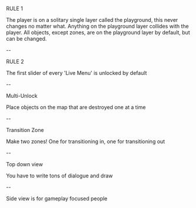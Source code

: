 
RULE 1

The player is on a solitary single layer called the playground, this never changes no matter what. Anything on the playground layer collides with the player. All objects, except zones, are on the playground layer by default, but can be changed.

--

RULE 2

The first slider of every 'Live Menu' is unlocked by default

--

Multi-Unlock

Place objects on the map that are destroyed one at a time

--

Transition Zone

Make two zones! One for transitioning in, one for transitioning out


--

Top down view

You have to write tons of dialogue and draw

--

Side view is for gameplay focused people